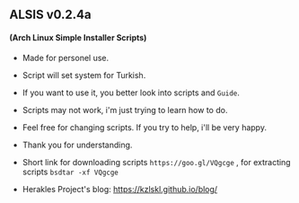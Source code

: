 ## ALSIS v0.2.4a
#### (Arch Linux Simple Installer Scripts)

- Made for personel use.

- Script will set system for Turkish.

- If you want to use it, you better look into scripts and `Guide`.

- Scripts may not work, i'm just trying to learn how to do.

- Feel free for changing scripts. If you try to help, i'll be very happy.

- Thank you for understanding.

- Short link for downloading scripts `https://goo.gl/VQgcge` , for extracting scripts `bsdtar -xf VQgcge`

- Herakles Project's blog: https://kzlskl.github.io/blog/
